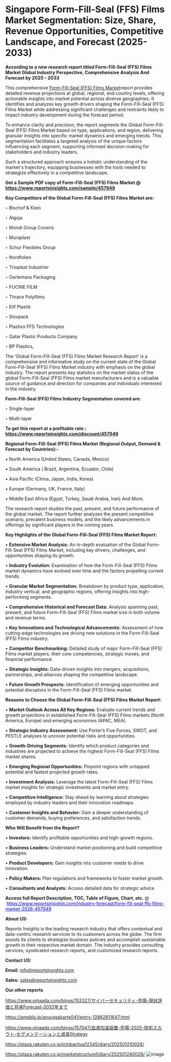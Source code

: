# Singapore Form-Fill-Seal (FFS) Films Market Segmentation: Size, Share, Revenue Opportunities, Competitive Landscape, and Forecast (2025-2033)

<strong>According to a new research report titled Form-Fill-Seal (FFS) Films Market Global Industry Perspective, Comprehensive Analysis And Forecast by 2025 – 2033</strong>

This comprehensive <a href=https://www.reportsinsights.com/sample/457949>Form-Fill-Seal (FFS) Films Market</a>report provides detailed revenue projections at global, regional, and country levels, offering actionable insights into market potential across diverse geographies. It identifies and analyzes key growth drivers shaping the Form-Fill-Seal (FFS) Films Market while addressing significant challenges and restraints likely to impact industry development during the forecast period.

To enhance clarity and precision, the report segments the Global Form-Fill-Seal (FFS) Films Market based on type, applications, and region, delivering granular insights into specific market dynamics and emerging trends. This segmentation facilitates a targeted analysis of the unique factors influencing each segment, supporting informed decision-making for stakeholders and industry leaders.

Such a structured approach ensures a holistic understanding of the market's trajectory, equipping businesses with the tools needed to strategize effectively in a competitive landscape.

<strong>Get a Sample PDF copy of Form-Fill-Seal (FFS) Films Market </strong><strong>@<a href=https://www.reportsinsights.com/sample/457949 style=color:#0000ff;> https://www.reportsinsights.com/sample/457949</a></strong></font>

<strong>Key Competitors of the Global Form-Fill-Seal (FFS) Films Market are:</strong>

‣ Bischof & Klein

‣ Algoja

‣ Mondi Group Coveris

‣ Muraplast

‣ Schur Flexibles Group

‣ Nordfolien

‣ Trioplast Industrier

‣ Oerlemans Packaging

‣ FUCINE FILM

‣ Thrace Polyfilms

‣ Elif Plastik

‣ Slovpack

‣ Plastixx FFS Technologies

‣ Qatar Plastic Products Company

‣ BP Plastics,

The ‘Global Form-Fill-Seal (FFS) Films Market Research Report’ is a comprehensive and informative study on the current state of the Global Form-Fill-Seal (FFS) Films Market industry with emphasis on the global industry. The report presents key statistics on the market status of the global Form-Fill-Seal (FFS) Films market manufacturers and is a valuable source of guidance and direction for companies and individuals interested in the industry.

<strong>Form-Fill-Seal (FFS) Films Industry Segmentation covered are:</strong>

‣ Single-layer

‣ Multi-layer

<strong>To get this report at a profitable rate.: <a href=https://www.reportsinsights.com/discount/457949 style=color:#0000ff;>https://www.reportsinsights.com/discount/457949</a></strong></font>

<strong>Regional Form-Fill-Seal (FFS) Films Market (Regional Output, Demand &amp; Forecast by Countries):-</strong>

• North America (United States, Canada, Mexico)

• South America ( Brazil, Argentina, Ecuador, Chile)

• Asia Pacific (China, Japan, India, Korea)

• Europe (Germany, UK, France, Italy)

• Middle East Africa (Egypt, Turkey, Saudi Arabia, Iran) And More.

The research report studies the past, present, and future performance of the global market. The report further analyzes the present competitive scenario, prevalent business models, and the likely advancements in offerings by significant players in the coming years.

<strong>Key Highlights of the Global Form-Fill-Seal (FFS) Films Market Report:</strong>

• <strong>Extensive Market Analysis:</strong> An in-depth evaluation of the Global Form-Fill-Seal (FFS) Films Market, including key drivers, challenges, and opportunities shaping its growth.

• <strong>Industry Evolution:</strong> Examination of how the Form-Fill-Seal (FFS) Films market dynamics have evolved over time and the factors propelling current trends.

• <strong>Granular Market Segmentation:</strong> Breakdown by product type, application, industry vertical, and geographic regions, offering insights into high-performing segments.

• <strong>Comprehensive Historical and Forecast Data:</strong> Analysis spanning past, present, and future Form-Fill-Seal (FFS) Films market size in both volume and revenue terms.

• <strong>Key Innovations and Technological Advancements:</strong> Assessment of how cutting-edge technologies are driving new solutions in the Form-Fill-Seal (FFS) Films industry.

• <strong>Competitor Benchmarking:</strong> Detailed study of major Form-Fill-Seal (FFS) Films market players, their core competencies, strategic moves, and financial performance.

• <strong>Strategic Insights:</strong> Data-driven insights into mergers, acquisitions, partnerships, and alliances shaping the competitive landscape.

• <strong>Future Growth Prospects:</strong> Identification of emerging opportunities and potential disruptors in the Form-Fill-Seal (FFS) Films market.

<strong>Reasons to Choose the Global Form-Fill-Seal (FFS) Films Market Report:</strong>

• <strong>Market Outlook Across All Key Regions:</strong> Evaluate current trends and growth projections in established Form-Fill-Seal (FFS) Films markets (North America, Europe) and emerging economies (APAC, MEA).

• <strong>Strategic Industry Assessment:</strong> Use Porter’s Five Forces, SWOT, and PESTLE analyses to uncover potential risks and opportunities.

• <strong>Growth-Driving Segments:</strong> Identify which product categories and industries are projected to achieve the highest Form-Fill-Seal (FFS) Films market shares.

• <strong>Emerging Regional Opportunities:</strong> Pinpoint regions with untapped potential and fastest projected growth rates.

• <strong>Investment Analysis:</strong> Leverage the latest Form-Fill-Seal (FFS) Films market insights for strategic investments and market entry.

• <strong>Competitive Intelligence:</strong> Stay ahead by learning about strategies employed by industry leaders and their innovation roadmaps.

• <strong>Customer Insights and Behavior:</strong> Gain a deeper understanding of customer demands, buying preferences, and satisfaction trends.

<strong>Who Will Benefit from the Report?</strong>

• <strong>Investors:</strong> Identify profitable opportunities and high-growth regions.

• <strong>Business Leaders:</strong> Understand market positioning and build competitive strategies.

• <strong>Product Developers:</strong> Gain insights into customer needs to drive innovation.

• <strong>Policy Makers:</strong> Plan regulations and frameworks to foster market growth.

• <strong>Consultants and Analysts:</strong> Access detailed data for strategic advice.
</ul>
<strong>Access full Report Description, TOC, Table of Figure, Chart, etc. </strong>@  <a href=https://www.reportsinsights.com/industry-forecast/form-fill-seal-ffs-films-market-2026-457949 style=color:#0000ff;>https://www.reportsinsights.com/industry-forecast/form-fill-seal-ffs-films-market-2026-457949</a></font>

<strong><strong>About US</strong>:</strong>

Reports Insights is the leading research industry that offers contextual and data-centric research services to its customers across the globe. The firm assists its clients to strategize business policies and accomplish sustainable growth in their respective market domain. The industry provides consulting services, syndicated research reports, and customized research reports.

<strong>Contact US:</strong>

<p class=""""><b>Email:</b> <a href=mailto:info@reportsinsights.com>info@reportsinsights.com</a></p>
<p class=""""><b>Sales:</b> <a href=mailto:sales@reportsinsights.com>sales@reportsinsights.com</a></p>

<strong>Our other reports</strong>

<a href=https://www.omaada.com/blogs/153327/サイバーセキュリティ-市場-現状評価と将来Forecast-2032年まで>https://www.omaada.com/blogs/153327/サイバーセキュリティ-市場-現状評価と将来Forecast-2032年まで</a>

<a href=https://ameblo.jp/anuragakarte041/entry-12882811647.html>https://ameblo.jp/anuragakarte041/entry-12882811647.html</a>

<a href=https://www.omaada.com/blogs/157047/血液加温装置-市場-2025-技術スカウト-セグメンテーションと成長Strategy>https://www.omaada.com/blogs/157047/血液加温装置-市場-2025-技術スカウト-セグメンテーションと成長Strategy</a>

<a href=https://plaza.rakuten.co.jp/ichibachsa12345/diary/202501210026/>https://plaza.rakuten.co.jp/ichibachsa12345/diary/202501210026/</a>

<a href=https://plaza.rakuten.co.jp/marketstructure1/diary/202501240028/>https://plaza.rakuten.co.jp/marketstructure1/diary/202501240028/</a>
![image](https://github.com/user-attachments/assets/73c8d7e2-be63-42eb-a02a-c2d48b3a5ede)
